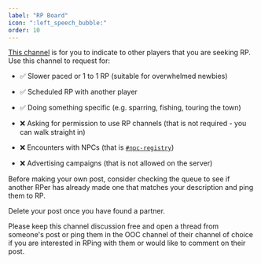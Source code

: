 ```yaml
---
label: "RP Board"
icon: ":left_speech_bubble:"
order: 10
---
```

<style>
h1:before { 
  content: "🗨️ ";
}
</style>

[This channel](https://discord.com/channels/512870694883950598/893946822404493392) is for you to indicate to other players that you are seeking RP. Use this channel to request for:

- ✅ Slower paced or 1 to 1 RP (suitable for overwhelmed newbies)
- ✅ Scheduled RP with another player
- ✅ Doing something specific (e.g. sparring, fishing, touring the town)

- ❌ Asking for permission to use RP channels  (that is not required - you can walk straight in)
- ❌ Encounters with NPCs (that is [`#npc-registry`](/advanced-play/npc-registry))
- ❌ Advertising campaigns (that is not allowed on the server)

Before making your own post, consider checking the queue to see if another RPer has already made one that matches your description and ping them to RP.

Delete your post once you have found a partner.

Please keep this channel discussion free and open a thread from someone's post or ping them in the OOC channel of their channel of choice if you are interested in RPing with them or would like to comment on their post.
